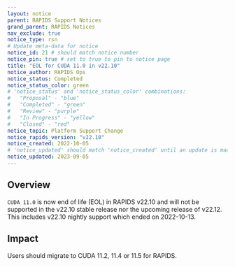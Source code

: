 ```yaml
---
layout: notice
parent: RAPIDS Support Notices
grand_parent: RAPIDS Notices
nav_exclude: true
notice_type: rsn
# Update meta-data for notice
notice_id: 21 # should match notice number
notice_pin: true # set to true to pin to notice page
title: "EOL for CUDA 11.0 in v22.10"
notice_author: RAPIDS Ops
notice_status: Completed
notice_status_color: green
# 'notice_status' and 'notice_status_color' combinations:
#   "Proposal" - "blue"
#   "Completed" - "green"
#   "Review" - "purple"
#   "In Progress" - "yellow"
#   "Closed" - "red"
notice_topic: Platform Support Change
notice_rapids_version: "v22.10"
notice_created: 2022-10-05
# 'notice_updated' should match 'notice_created' until an update is made
notice_updated: 2023-09-05
---
```


## Overview

`CUDA 11.0` is now end of life (EOL) in RAPIDS v22.10 and will not be supported in the v22.10 stable release nor the upcoming release of v22.12. This includes v22.10 nightly support which ended on 2022-10-13.

## Impact

Users should migrate to CUDA 11.2, 11.4 or 11.5 for RAPIDS.
